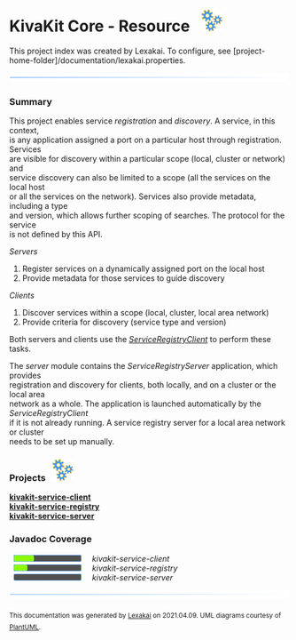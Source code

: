 # KivaKit Core - Resource &nbsp;&nbsp;![](documentation/images/gears-40.png)

This project index was created by Lexakai. To configure, see [project-home-folder]/documentation/lexakai.properties.

![](documentation/images/horizontal-line.png)

[//]: # (start-user-text)

### Summary <a name = "summary"></a>

This project enables service *registration* and *discovery*. A service, in this context,  
is any application assigned a port on a particular host through registration. Services  
are visible for discovery within a particular scope (local, cluster or network) and  
service discovery can also be limited to a scope (all the services on the local host  
or all the services on the network). Services also provide metadata, including a type  
and version, which allows further scoping of searches. The protocol for the service  
is not defined by this API.

*Servers*

1. Register services on a dynamically assigned port on the local host
2. Provide metadata for those services to guide discovery

*Clients*

1. Discover services within a scope (local, cluster, local area network)
2. Provide criteria for discovery (service type and version)

Both servers and clients use the
[*ServiceRegistryClient*](https://github.com/Telenav/kivakit/blob/master/kivakit-service/client/src/main/java/com/telenav/kivakit/service/registry/client/ServiceRegistryClient.java)
to perform these tasks. 

The *server* module contains the *ServiceRegistryServer* application, which provides  
registration and discovery for clients, both locally, and on a cluster or the local area  
network as a whole. The application is launched automatically by the *ServiceRegistryClient*  
if it is not already running. A service registry server for a local area network or cluster  
needs to be set up manually.

[//]: # (end-user-text)

### Projects &nbsp; ![](documentation/images/gears-40.png)

[**kivakit-service-client**](client/README.md)  
[**kivakit-service-registry**](registry/README.md)  
[**kivakit-service-server**](server/README.md)  

### Javadoc Coverage

&nbsp;  ![](documentation/images/meter-30-12.png) &nbsp; &nbsp; *kivakit-service-client*  
&nbsp;  ![](documentation/images/meter-20-12.png) &nbsp; &nbsp; *kivakit-service-registry*  
&nbsp;  ![](documentation/images/meter-0-12.png) &nbsp; &nbsp; *kivakit-service-server*

[//]: # (start-user-text)



[//]: # (end-user-text)

![](documentation/images/horizontal-line.png)

  
<sub>This documentation was generated by [Lexakai](https://github.com/Telenav/lexakai) on 2021.04.09. UML diagrams courtesy
of [PlantUML](http://plantuml.com).</sub>

